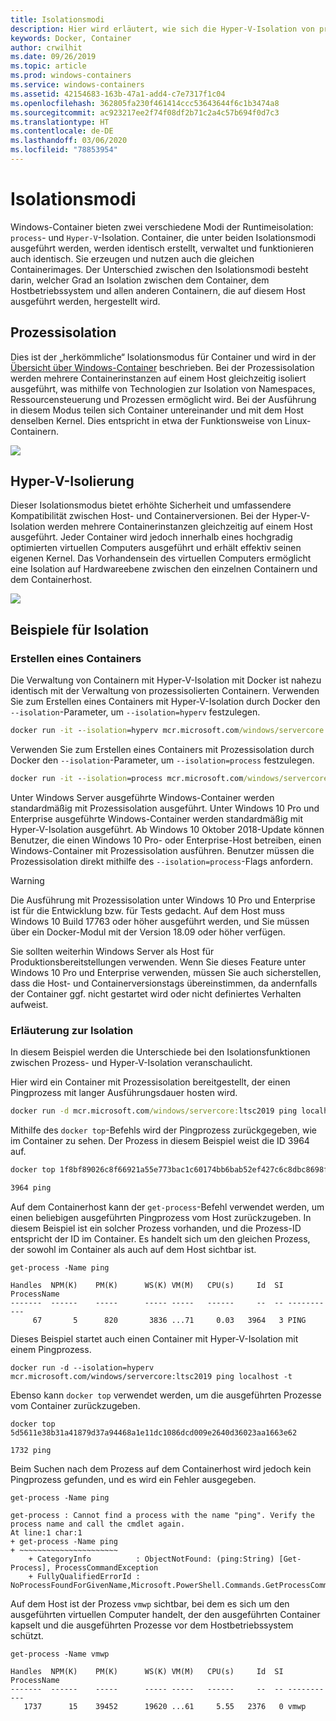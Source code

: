 ```yaml
---
title: Isolationsmodi
description: Hier wird erläutert, wie sich die Hyper-V-Isolation von prozessisolierten Containern unterscheidet.
keywords: Docker, Container
author: crwilhit
ms.date: 09/26/2019
ms.topic: article
ms.prod: windows-containers
ms.service: windows-containers
ms.assetid: 42154683-163b-47a1-add4-c7e7317f1c04
ms.openlocfilehash: 362805fa230f461414ccc53643644f6c1b3474a8
ms.sourcegitcommit: ac923217ee2f74f08df2b71c2a4c57b694f0d7c3
ms.translationtype: HT
ms.contentlocale: de-DE
ms.lasthandoff: 03/06/2020
ms.locfileid: "78853954"
---
```

# <a name="isolation-modes"></a>Isolationsmodi

Windows-Container bieten zwei verschiedene Modi der Runtimeisolation: `process`- und `Hyper-V`-Isolation. Container, die unter beiden Isolationsmodi ausgeführt werden, werden identisch erstellt, verwaltet und funktionieren auch identisch. Sie erzeugen und nutzen auch die gleichen Containerimages. Der Unterschied zwischen den Isolationsmodi besteht darin, welcher Grad an Isolation zwischen dem Container, dem Hostbetriebssystem und allen anderen Containern, die auf diesem Host ausgeführt werden, hergestellt wird.

## <a name="process-isolation"></a>Prozessisolation

Dies ist der „herkömmliche“ Isolationsmodus für Container und wird in der [Übersicht über Windows-Container](../about/index.md) beschrieben. Bei der Prozessisolation werden mehrere Containerinstanzen auf einem Host gleichzeitig isoliert ausgeführt, was mithilfe von Technologien zur Isolation von Namespaces, Ressourcensteuerung und Prozessen ermöglicht wird. Bei der Ausführung in diesem Modus teilen sich Container untereinander und mit dem Host denselben Kernel.  Dies entspricht in etwa der Funktionsweise von Linux-Containern.

![](media/container-arch-process.png)

## <a name="hyper-v-isolation"></a>Hyper-V-Isolierung
Dieser Isolationsmodus bietet erhöhte Sicherheit und umfassendere Kompatibilität zwischen Host- und Containerversionen. Bei der Hyper-V-Isolation werden mehrere Containerinstanzen gleichzeitig auf einem Host ausgeführt. Jeder Container wird jedoch innerhalb eines hochgradig optimierten virtuellen Computers ausgeführt und erhält effektiv seinen eigenen Kernel. Das Vorhandensein des virtuellen Computers ermöglicht eine Isolation auf Hardwareebene zwischen den einzelnen Containern und dem Containerhost.

![](media/container-arch-hyperv.png)

## <a name="isolation-examples"></a>Beispiele für Isolation

### <a name="create-container"></a>Erstellen eines Containers

Die Verwaltung von Containern mit Hyper-V-Isolation mit Docker ist nahezu identisch mit der Verwaltung von prozessisolierten Containern. Verwenden Sie zum Erstellen eines Containers mit Hyper-V-Isolation durch Docker den `--isolation`-Parameter, um `--isolation=hyperv` festzulegen.

```cmd
docker run -it --isolation=hyperv mcr.microsoft.com/windows/servercore:ltsc2019 cmd
```

Verwenden Sie zum Erstellen eines Containers mit Prozessisolation durch Docker den `--isolation`-Parameter, um `--isolation=process` festzulegen.

```cmd
docker run -it --isolation=process mcr.microsoft.com/windows/servercore:ltsc2019 cmd
```

Unter Windows Server ausgeführte Windows-Container werden standardmäßig mit Prozessisolation ausgeführt. Unter Windows 10 Pro und Enterprise ausgeführte Windows-Container werden standardmäßig mit Hyper-V-Isolation ausgeführt. Ab Windows 10 Oktober 2018-Update können Benutzer, die einen Windows 10 Pro- oder Enterprise-Host betreiben, einen Windows-Container mit Prozessisolation ausführen. Benutzer müssen die Prozessisolation direkt mithilfe des `--isolation=process`-Flags anfordern.

> [!WARNING]
> Die Ausführung mit Prozessisolation unter Windows 10 Pro und Enterprise ist für die Entwicklung bzw. für Tests gedacht. Auf dem Host muss Windows 10 Build 17763 oder höher ausgeführt werden, und Sie müssen über ein Docker-Modul mit der Version 18.09 oder höher verfügen.
> 
> Sie sollten weiterhin Windows Server als Host für Produktionsbereitstellungen verwenden. Wenn Sie dieses Feature unter Windows 10 Pro und Enterprise verwenden, müssen Sie auch sicherstellen, dass die Host- und Containerversionstags übereinstimmen, da andernfalls der Container ggf. nicht gestartet wird oder nicht definiertes Verhalten aufweist.

### <a name="isolation-explanation"></a>Erläuterung zur Isolation

In diesem Beispiel werden die Unterschiede bei den Isolationsfunktionen zwischen Prozess- und Hyper-V-Isolation veranschaulicht.

Hier wird ein Container mit Prozessisolation bereitgestellt, der einen Pingprozess mit langer Ausführungsdauer hosten wird.

``` cmd
docker run -d mcr.microsoft.com/windows/servercore:ltsc2019 ping localhost -t
```

Mithilfe des `docker top`-Befehls wird der Pingprozess zurückgegeben, wie im Container zu sehen. Der Prozess in diesem Beispiel weist die ID 3964 auf.

``` cmd
docker top 1f8bf89026c8f66921a55e773bac1c60174bb6bab52ef427c6c8dbc8698f9d7a

3964 ping
```

Auf dem Containerhost kann der `get-process`-Befehl verwendet werden, um einen beliebigen ausgeführten Pingprozess vom Host zurückzugeben. In diesem Beispiel ist ein solcher Prozess vorhanden, und die Prozess-ID entspricht der ID im Container. Es handelt sich um den gleichen Prozess, der sowohl im Container als auch auf dem Host sichtbar ist.

```
get-process -Name ping

Handles  NPM(K)    PM(K)      WS(K) VM(M)   CPU(s)     Id  SI ProcessName
-------  ------    -----      ----- -----   ------     --  -- -----------
     67       5      820       3836 ...71     0.03   3964   3 PING
```

Dieses Beispiel startet auch einen Container mit Hyper-V-Isolation mit einem Pingprozess.

```
docker run -d --isolation=hyperv mcr.microsoft.com/windows/servercore:ltsc2019 ping localhost -t
```

Ebenso kann `docker top` verwendet werden, um die ausgeführten Prozesse vom Container zurückzugeben.

```
docker top 5d5611e38b31a41879d37a94468a1e11dc1086dcd009e2640d36023aa1663e62

1732 ping
```

Beim Suchen nach dem Prozess auf dem Containerhost wird jedoch kein Pingprozess gefunden, und es wird ein Fehler ausgegeben.

```
get-process -Name ping

get-process : Cannot find a process with the name "ping". Verify the process name and call the cmdlet again.
At line:1 char:1
+ get-process -Name ping
+ ~~~~~~~~~~~~~~~~~~~~~~
    + CategoryInfo          : ObjectNotFound: (ping:String) [Get-Process], ProcessCommandException
    + FullyQualifiedErrorId : NoProcessFoundForGivenName,Microsoft.PowerShell.Commands.GetProcessCommand
```

Auf dem Host ist der Prozess `vmwp` sichtbar, bei dem es sich um den ausgeführten virtuellen Computer handelt, der den ausgeführten Container kapselt und die ausgeführten Prozesse vor dem Hostbetriebssystem schützt.

```
get-process -Name vmwp

Handles  NPM(K)    PM(K)      WS(K) VM(M)   CPU(s)     Id  SI ProcessName
-------  ------    -----      ----- -----   ------     --  -- -----------
   1737      15    39452      19620 ...61     5.55   2376   0 vmwp
```
